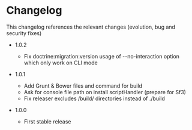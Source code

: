 Changelog
=========

This changelog references the relevant changes (evolution, bug and security fixes)

* 1.0.2

    * Fix doctrine:migration:version usage of --no-interaction option which only work on CLI mode
    
* 1.0.1
    
    * Add Grunt & Bower files and command for build
    * Ask for console file path on install scriptHandler (prepare for Sf3)
    * Fix releaser excludes /build/ directories instead of ./build

* 1.0.0

    * First stable release
